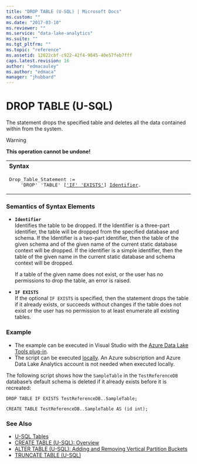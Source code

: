 ```yaml
---
title: "DROP TABLE (U-SQL) | Microsoft Docs"
ms.custom: ""
ms.date: "2017-03-10"
ms.reviewer: ""
ms.service: "data-lake-analytics"
ms.suite: ""
ms.tgt_pltfrm: ""
ms.topic: "reference"
ms.assetid: 12022cbf-c922-42f4-9845-40e57feb7fff
caps.latest.revision: 16
author: "edmacauley"
ms.author: "edmaca"
manager: "jhubbard"
---
```

# DROP TABLE (U-SQL)
The statement drops the specified table and deletes all the data contained within from the system.   
  
> [!WARNING]
> **This operation cannot be undone!**

<table><th align="left">Syntax</th><tr><td><pre>
Drop_Table_Statement :=                                                                                  
    'DROP' 'TABLE' [<a href="#IE">'IF' 'EXISTS'</a>] <a href="#ident">Identifier</a>.
</pre></td></tr></table>
  
### Semantics of Syntax Elements  
-    <a name="ident"></a>**`Identifier`**    
Identifies the table to be dropped. If the Identifier is a three-part identifier, the table will be dropped from the specified database and schema. If the Identifier is a two-part identifier, then the table of the given schema and of the given name of the current static database context will be dropped. If the identifier is a simple identifier, then the table of the given name in the current static database and schema context will be dropped.
 
      If a table of the given name does not exist, or the user has no permissions to drop the table, an error is raised.  
  
-    <a name="IE"></a>**`IF EXISTS`**    
    If the optional `IF EXISTS` is specified, then the statement drops the table if it already exists, or succeeds without changes if the table does not exist or the user has no permission to at least enumerate all existing tables.     
    
### Example  
- The example can be executed in Visual Studio with the [Azure Data Lake Tools plug-in](https://www.microsoft.com/download/details.aspx?id=49504).  
- The script can be executed [locally](https://docs.microsoft.com/azure/data-lake-analytics/data-lake-analytics-data-lake-tools-get-started#run-u-sql-locally).  An Azure subscription and Azure Data Lake Analytics account is not needed when executed locally.
  
The following script shows how the `SampleTable` in the `TestReferenceDB` database’s default schema is deleted if it already exists before it is recreated:  
```  
DROP TABLE IF EXISTS TestReferenceDB..SampleTable;  
  
CREATE TABLE TestReferenceDB..SampleTable AS (id int);  
```  
### See Also  
* [U-SQL Tables](u-sql-tables.md) 
* [CREATE TABLE (U-SQL): Overview](create-table-u-sql-overview.md)  
* [ALTER TABLE (U-SQL): Adding and Removing Vertical Partition Buckets](alter-table-u-sql-adding-and-removing-vertical-partition-buckets.md)
* [TRUNCATE TABLE (U-SQL)](truncate-table-u-sql.md) 
  
